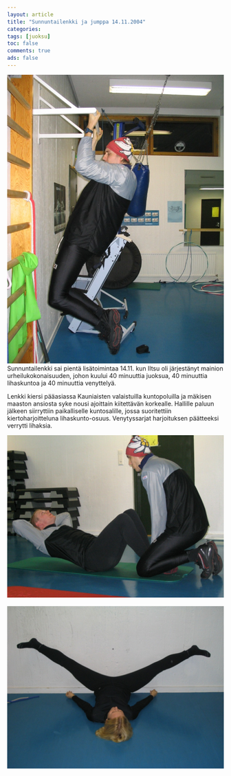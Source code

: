 ```yaml
---
layout: article 
title: "Sunnuntailenkki ja jumppa 14.11.2004" 
categories: 
tags: [juoksu]
toc: false 
comments: true 
ads: false 
---
```


![](/images/sunnuntailenkki-ja-jumppa-14.11.2004/peruskuntolenkkijumppa_2b.jpg)Sunnuntailenkki
sai pientä lisätoimintaa 14.11. kun Iltsu oli järjestänyt mainion
urheilukokonaisuuden, johon kuului 40 minuuttia juoksua, 40 minuuttia
lihaskuntoa ja 40 minuuttia venyttelyä.

Lenkki kiersi pääasiassa Kauniaisten valaistuilla kuntopoluilla ja
mäkisen maaston ansiosta syke nousi ajoittain kiitettävän korkealle.
Hallille paluun jälkeen siirryttiin paikalliselle kuntosalille, jossa
suoritettiin kiertoharjoitteluna lihaskunto-osuus. Venytyssarjat
harjoituksen päätteeksi verrytti lihaksia.

![](/images/sunnuntailenkki-ja-jumppa-14.11.2004/peruskuntolenkkijumppa_1b.jpg)  ![](/images/sunnuntailenkki-ja-jumppa-14.11.2004/peruskuntolenkkijumppa_3b.jpg)

